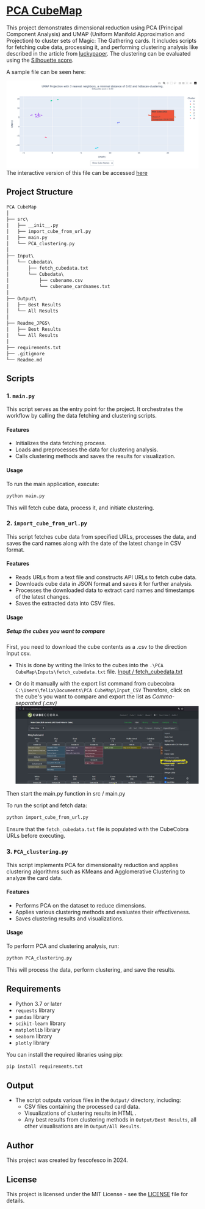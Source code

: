 # [PCA CubeMap](https://github.com/fescofesco/PCA-CubeMap)

This project demonstrates dimensional reduction using PCA (Principal Component Analysis) and UMAP (Uniform Manifold Approximation and Projection) to cluster sets of Magic: The Gathering cards. It includes scripts for fetching cube data, processing it, and performing clustering analysis like described in the article from [luckypaper](https://luckypaper.co/articles/mapping-the-magic-landscape/).
The clustering can be evaluated using the [Silhouette score](https://en.wikipedia.org/wiki/Silhouette_(clustering)).

A sample file can be seen here:

![fileinfo](./Readme_JPGs/SampleCubemap.jpg)
The interactive version of this file can be accessed [here](https://github.com/fescofesco/PCA-CubeMap/blob/main/Readme_JPGs/umap_3n_neighbours_mindist0.02_hdbscan.html)



## Project Structure

```
PCA CubeMap
│
├── src\
│   ├── __init__.py
│   ├── import_cube_from_url.py
│   ├── main.py
│   └── PCA_clustering.py    
│
├── Input\
│   └── Cubedata\
│       ├── fetch_cubedata.txt
│       └── Cubedata\
│           ├── cubename.csv
│           └── cubename_cardnames.txt        
│
├── Output\
│   ├── Best Results
│   └── All Results
│
├── Readme_JPGS\
│   ├── Best Results
│   └── All Results
│
├── requirements.txt
├── .gitignore
└── Readme.md
```

## Scripts

### 1. `main.py`

This script serves as the entry point for the project. It orchestrates the workflow by calling the data fetching and clustering scripts.

#### Features
- Initializes the data fetching process.
- Loads and preprocesses the data for clustering analysis.
- Calls clustering methods and saves the results for visualization.

#### Usage

To run the main application, execute:

```bash
python main.py
```

This will fetch cube data, process it, and initiate clustering.

### 2. `import_cube_from_url.py`

This script fetches cube data from specified URLs, processes the data, and saves the card names along with the date of the latest change in CSV format.

#### Features
- Reads URLs from a text file and constructs API URLs to fetch cube data.
- Downloads cube data in JSON format and saves it for further analysis.
- Processes the downloaded data to extract card names and timestamps of the latest changes.
- Saves the extracted data into CSV files.

#### Usage


##### Setup the cubes you want to compare

First, you need to download the cube contents as a .csv to the direction
Input csv.

* This is done by writing the links to the cubes into the `.\PCA CubeMap\Inputs\fetch_cubedata.txt` file.
[Input / fetch_cubedata.txt](Input/fetch_cubedata.txt)


* Or do it manually with the export list command from cubecobra `C:\Users\felix\Documents\PCA CubeMap\Input_CSV`
 Therefore, click on the cube's you want to compare and export the list as *Comma-separated (.csv)*
![Download .csv cubefiles via export as list](./Readme_JPGs/Export_csv.jpg)

Then start the main.py function in src / main.py

To run the script and fetch data:

```bash
python import_cube_from_url.py
```

Ensure that the `fetch_cubedata.txt` file is populated with the CubeCobra URLs before executing.


### 3. `PCA_clustering.py`

This script implements PCA for dimensionality reduction and applies clustering algorithms such as KMeans and Agglomerative Clustering to analyze the card data.

#### Features
- Performs PCA on the dataset to reduce dimensions.
- Applies various clustering methods and evaluates their effectiveness.
- Saves clustering results and visualizations.

#### Usage

To perform PCA and clustering analysis, run:

```bash
python PCA_clustering.py
```

This will process the data, perform clustering, and save the results.

## Requirements

- Python 3.7 or later
- `requests` library
- `pandas` library
- `scikit-learn` library
- `matplotlib` library
- `seaborn` library
- `plotly` library

You can install the required libraries using pip:

```bash
pip install requirements.txt
```

## Output

- The script outputs various files in the `Output/` directory, including:
  - CSV files containing the processed card data.
  - Visualizations of clustering results in HTML .
  - Any best results from clustering methods in `Output/Best Results`, all other visualisations are in `Output/All Results`.

## Author

This project was created by fescofesco in 2024.

## License

This project is licensed under the MIT License - see the [LICENSE](LICENSE) file for details.

